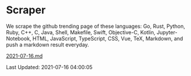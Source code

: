 # Scraper

We scrape the github trending page of these languages: Go, Rust, Python, Ruby, C++, C, Java, Shell, Makefile, Swift, Objective-C, Kotlin, Jupyter-Notebook, HTML, JavaScript, TypeScript, CSS, Vue, TeX, Markdown, and push a markdown result everyday.

[2021-07-16.md](https://github.com/yangwenmai/github-trending-backup/blob/master/2021-07-16.md)

Last Updated: 2021-07-16 04:00:05